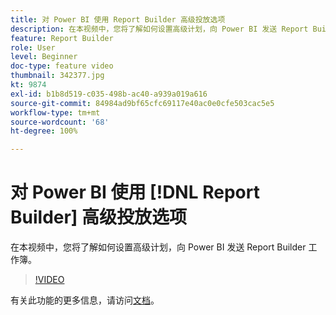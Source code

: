 ```yaml
---
title: 对 Power BI 使用 Report Builder 高级投放选项
description: 在本视频中，您将了解如何设置高级计划，向 Power BI 发送 Report Builder 工作簿。
feature: Report Builder
role: User
level: Beginner
doc-type: feature video
thumbnail: 342377.jpg
kt: 9874
exl-id: b1b8d519-c035-498b-ac40-a939a019a616
source-git-commit: 84984ad9bf65cfc69117e40ac0e0cfe503cac5e5
workflow-type: tm+mt
source-wordcount: '68'
ht-degree: 100%

---
```


# 对 Power BI 使用 [!DNL Report Builder] 高级投放选项

在本视频中，您将了解如何设置高级计划，向 Power BI 发送 Report Builder 工作簿。

>[!VIDEO](https://video.tv.adobe.com/v/346443/?quality=12&learn=on&captions=chi_hans)

有关此功能的更多信息，请访问[文档](https://experienceleague.adobe.com/docs/analytics/analyze/report-builder/publish-powerbi/power-bi.html?lang=zh-Hans)。
